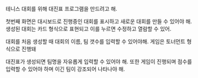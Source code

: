 테니스 대회를 위해 대진표 프로그램을 만드려고 해.

첫번째 화면은 대시보드로 진행중인 대회를 표시하고 새로운 대회를 만들 수 있어야 해.
생성된 대회는 카드 형식으로 표현되고 이를 누르면 수정하고 열람할 수 있어.

대회를 처음 생성할 때 대회의 이름, 팀 갯수를 입력할 수 있어야해.
게임은 토너먼트 형식으로 진행돼

대진표가 생성되면 팀명을 자유롭게 입력할 수 있어야 해. 또한 게임이 진행되며 점수를 입력할 수 있어야 하며 이긴 팀이 강조되어 나타나야 해.